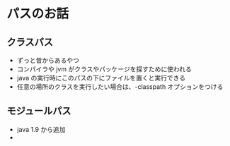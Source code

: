 # パスのお話

## クラスパス

- ずっと昔からあるやつ
- コンパイラや jvm がクラスやパッケージを探すために使われる
- java の実行時にこのパスの下にファイルを置くと実行できる
- 任意の場所のクラスを実行したい場合は、-classpath オプションをつける

## モジュールパス

- java 1.9 から追加
-